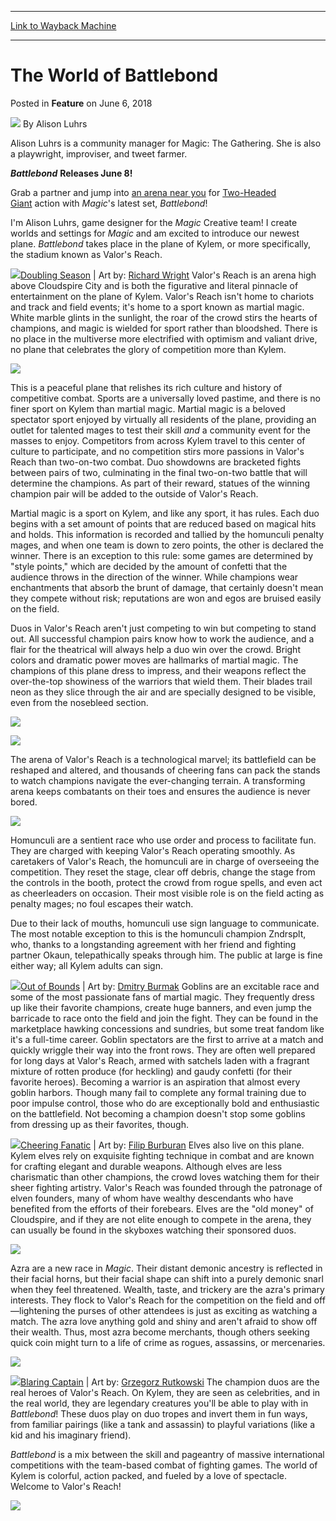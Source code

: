 
---
[Link to Wayback Machine](https://web.archive.org/web/20180606162450/https://magic.wizards.com/en/articles/archive/feature/world-battlebond-2018-06-06)

[_metadata_:wayback_url]:- "https://magic.wizards.com/en/articles/archive/feature/world-battlebond-2018-06-06"
[_metadata_:wayback_raw_url]:- "https://web.archive.org/web/20180606162450id_/https://magic.wizards.com/en/articles/archive/feature/world-battlebond-2018-06-06"
[_metadata_:wayback_capture_timestamp]:- "2018-06-06 16:24:50+00:00"
[_metadata_:publish_date]:- "2018-06-06"
[_metadata_:description]:- "Alison shares more details about the plane of Kylem and the world of Battlebond!"
[_metadata_:generator]:- "Drupal 7 (http://drupal.org)"
---


The World of Battlebond
=======================



 Posted in **Feature**
 on June 6, 2018 






![](https://media.magic.wizards.com/styles/auth_small/public/images/person/authorpic_Alison_Luhrs.jpg)
By Alison Luhrs




 Alison Luhrs is a community manager for Magic: The Gathering. She is also a playwright, improviser, and tweet farmer. 






***Battlebond*** **Releases June 8!**


Grab a partner and jump into [an arena near you](http://locator.wizards.com/) for [Two-Headed Giant](https://magic.wizards.com/en/game-info/gameplay/formats/two-headed-giant) action with *Magic*'s latest set, *Battlebond*!


I'm Alison Luhrs, game designer for the *Magic* Creative team! I create worlds and settings for *Magic* and am excited to introduce our newest plane. *Battlebond* takes place in the plane of Kylem, or more specifically, the stadium known as Valor's Reach.



![](https://media.wizards.com/2018/images/daily/c4rd4r7_W6NCRI9vkd.jpg)[Doubling Season](http://gatherer.wizards.com/Pages/Card/Details.aspx?name=Doubling+Season) | Art by: [Richard Wright](http://gatherer.wizards.com/Pages/Search/Default.aspx?action=advanced&output=spoiler&method=visual&artist=+%5BRichard%5D+%5BWright%5D)
Valor's Reach is an arena high above Cloudspire City and is both the figurative and literal pinnacle of entertainment on the plane of Kylem. Valor's Reach isn't home to chariots and track and field events; it's home to a sport known as martial magic. White marble glints in the sunlight, the roar of the crowd stirs the hearts of champions, and magic is wielded for sport rather than bloodshed. There is no place in the multiverse more electrified with optimism and valiant drive, no plane that celebrates the glory of competition more than Kylem.


![](https://media.wizards.com/2018/images/daily/45b42IwuCr.jpg)


This is a peaceful plane that relishes its rich culture and history of competitive combat. Sports are a universally loved pastime, and there is no finer sport on Kylem than martial magic. Martial magic is a beloved spectator sport enjoyed by virtually all residents of the plane, providing an outlet for talented mages to test their skill *and* a community event for the masses to enjoy. Competitors from across Kylem travel to this center of culture to participate, and no competition stirs more passions in Valor's Reach than two-on-two combat. Duo showdowns are bracketed fights between pairs of two, culminating in the final two-on-two battle that will determine the champions. As part of their reward, statues of the winning champion pair will be added to the outside of Valor's Reach.


Martial magic is a sport on Kylem, and like any sport, it has rules. Each duo begins with a set amount of points that are reduced based on magical hits and holds. This information is recorded and tallied by the homunculi penalty mages, and when one team is down to zero points, the other is declared the winner. There is an exception to this rule: some games are determined by "style points," which are decided by the amount of confetti that the audience throws in the direction of the winner. While champions wear enchantments that absorb the brunt of damage, that certainly doesn't mean they compete without risk; reputations are won and egos are bruised easily on the field.


Duos in Valor's Reach aren't just competing to win but competing to stand out. All successful champion pairs know how to work the audience, and a flair for the theatrical will always help a duo win over the crowd. Bright colors and dramatic power moves are hallmarks of martial magic. The champions of this plane dress to impress, and their weapons reflect the over-the-top showiness of the warriors that wield them. Their blades trail neon as they slice through the air and are specially designed to be visible, even from the nosebleed section.


![](https://media.wizards.com/2018/images/daily/dfSVZvZoW0.jpg)


![](https://media.wizards.com/2018/images/daily/pqh94O9aje.jpg)


The arena of Valor's Reach is a technological marvel; its battlefield can be reshaped and altered, and thousands of cheering fans can pack the stands to watch champions navigate the ever-changing terrain. A transforming arena keeps combatants on their toes and ensures the audience is never bored.


![](https://media.wizards.com/2018/images/daily/qYDQPm4SCK.jpg)


Homunculi are a sentient race who use order and process to facilitate fun. They are charged with keeping Valor's Reach operating smoothly. As caretakers of Valor's Reach, the homunculi are in charge of overseeing the competition. They reset the stage, clear off debris, change the stage from the controls in the booth, protect the crowd from rogue spells, and even act as cheerleaders on occasion. Their most visible role is on the field acting as penalty mages; no foul escapes their watch.


Due to their lack of mouths, homunculi use sign language to communicate. The most notable exception to this is the homunculi champion Zndrsplt, who, thanks to a longstanding agreement with her friend and fighting partner Okaun, telepathically speaks through him. The public at large is fine either way; all Kylem adults can sign.



![](https://media.wizards.com/2018/images/daily/cardart_BBD_Out-of-Bounds.jpg)[Out of Bounds](http://gatherer.wizards.com/Pages/Card/Details.aspx?name=Out+of+Bounds) | Art by: [Dmitry Burmak](http://gatherer.wizards.com/Pages/Search/Default.aspx?action=advanced&output=spoiler&method=visual&artist=+%5BDmitry%5D+%5BBurmak%5D)
Goblins are an excitable race and some of the most passionate fans of martial magic. They frequently dress up like their favorite champions, create huge banners, and even jump the barricade to race onto the field and join the fight. They can be found in the marketplace hawking concessions and sundries, but some treat fandom like it's a full-time career. Goblin spectators are the first to arrive at a match and quickly wriggle their way into the front rows. They are often well prepared for long days at Valor's Reach, armed with satchels laden with a fragrant mixture of rotten produce (for heckling) and gaudy confetti (for their favorite heroes). Becoming a warrior is an aspiration that almost every goblin harbors. Though many fail to complete any formal training due to poor impulse control, those who do are exceptionally bold and enthusiastic on the battlefield. Not becoming a champion doesn't stop some goblins from dressing up as their favorites, though.



![](https://media.wizards.com/2018/images/daily/cardart_BBD_Cheering-Fanatic.jpg)[Cheering Fanatic](http://gatherer.wizards.com/Pages/Card/Details.aspx?name=Cheering+Fanatic) | Art by: [Filip Burburan](http://gatherer.wizards.com/Pages/Search/Default.aspx?action=advanced&output=spoiler&method=visual&artist=+%5BFilip%5D+%5BBurburan%5D)
Elves also live on this plane. Kylem elves rely on exquisite fighting technique in combat and are known for crafting elegant and durable weapons. Although elves are less charismatic than other champions, the crowd loves watching them for their sheer fighting artistry. Valor's Reach was founded through the patronage of elven founders, many of whom have wealthy descendants who have benefited from the efforts of their forebears. Elves are the "old money" of Cloudspire, and if they are not elite enough to compete in the arena, they can usually be found in the skyboxes watching their sponsored duos.


![](https://media.wizards.com/2018/images/daily/FNyZ8NpjZv.jpg)


Azra are a new race in *Magic*. Their distant demonic ancestry is reflected in their facial horns, but their facial shape can shift into a purely demonic snarl when they feel threatened. Wealth, taste, and trickery are the azra's primary interests. They flock to Valor's Reach for the competition on the field and off—lightening the purses of other attendees is just as exciting as watching a match. The azra love anything gold and shiny and aren't afraid to show off their wealth. Thus, most azra become merchants, though others seeking quick coin might turn to a life of crime as rogues, assassins, or mercenaries.


![](https://media.wizards.com/2018/images/daily/PJBycNlLgN.jpg)



![](https://media.wizards.com/2018/images/daily/cardart_BBD_Blaring-Captain.jpg)[Blaring Captain](http://gatherer.wizards.com/Pages/Card/Details.aspx?name=Blaring+Captain) | Art by: [Grzegorz Rutkowski](http://gatherer.wizards.com/Pages/Search/Default.aspx?action=advanced&output=spoiler&method=visual&artist=+%5BGrzegorz%5D+%5BRutkowski%5D)
The champion duos are the real heroes of Valor's Reach. On Kylem, they are seen as celebrities, and in the real world, they are legendary creatures you'll be able to play with in *Battlebond*! These duos play on duo tropes and invert them in fun ways, from familiar pairings (like a tank and assassin) to playful variations (like a kid and his imaginary friend).


*Battlebond* is a mix between the skill and pageantry of massive international competitions with the team-based combat of fighting games. The world of Kylem is colorful, action packed, and fueled by a love of spectacle. Welcome to Valor's Reach!


![](https://media.wizards.com/2018/images/daily/KqLlo0UqBF.jpg)







